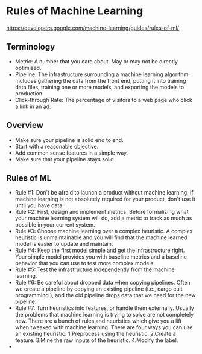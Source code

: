 # Rules of Machine Learning
https://developers.google.com/machine-learning/guides/rules-of-ml/

## Terminology
- Metric: A number that you care about. May or may not be directly optimized.
- Pipeline: The infrastructure surrounding a machine learning algorithm. Includes gathering the data from the front end, putting it into training data files, training one or more models, and exporting the models to production.
- Click-through Rate: The percentage of visitors to a web page who click a link in an ad.

## Overview
- Make sure your pipeline is solid end to end.
- Start with a reasonable objective.
- Add common sense features in a simple way.
- Make sure that your pipeline stays solid.

## Rules of ML
- Rule #1: Don’t be afraid to launch a product without machine learning. If machine learning is not absolutely required for your product, don't use it until you have data.
- Rule #2: First, design and implement metrics. Before formalizing what your machine learning system will do, add a metric to track as much as possible in your current system.
- Rule #3: Choose machine learning over a complex heuristic. A complex heuristic is unmaintainable and you will find that the machine learned model is easier to update and maintain.
- Rule #4: Keep the first model simple and get the infrastructure right. Your simple model provides you with baseline metrics and a baseline behavior that you can use to test more complex models.
- Rule #5: Test the infrastructure independently from the machine learning. 
- Rule #6: Be careful about dropped data when copying pipelines. Often we create a pipeline by copying an existing pipeline (i.e., cargo cult programming ), and the old pipeline drops data that we need for the new pipeline.
- Rule #7: Turn heuristics into features, or handle them externally. Usually the problems that machine learning is trying to solve are not completely new. There are a bunch of rules and heuristics which give you a lift when tweaked with machine learning. There are four ways you can use an existing heuristic: 1.Preprocess using the heuristic. 2.Create a feature. 3.Mine the raw inputs of the heuristic. 4.Modify the label.
- 
